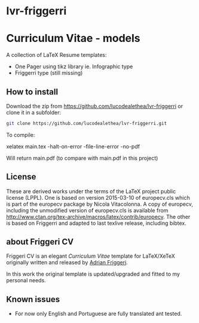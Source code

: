 # lvr-friggerri
Curriculum Vitae - models
=========================

A collection of LaTeX Resume templates:
- One Pager using tikz library ie. Infographic type
- Friggerri type (still missing)

## How to install
Download the zip from https://github.com/lucodealethea/lvr-friggerri or clone it in a subfolder:
```sh
git clone https://github.com/lucodealethea/lvr-friggerri.git
```
To compile:

xelatex main.tex -halt-on-error -file-line-error -no-pdf

Will return main.pdf (to compare with main.pdf in this project)

## License
These are derived works under the terms of the LaTeX project public license (LPPL). 
One is based on version 2015-03-10 of europecv.cls which is part of the europecv package by Nicola Vitacolonna. 
A copy of europecv, including the unmodified version of europecv.cls is available from http://www.ctan.org/tex-archive/macros/latex/contrib/europecv.
The other is based on Friggerri and adapted to last texlive release, including bibtex.

## about Friggeri CV
Friggeri CV is an elegant *Curriculum Vitae* template for LaTeX/XeTeX originally written and released by [Adrian Friggeri](https://github.com/afriggeri).

In this work the original template is updated/upgraded and fitted to my personal needs.


## Known issues
* For now only English and Portuguese are fully translated ant tested.
